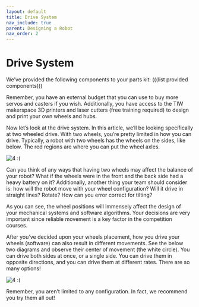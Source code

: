```yaml
---
layout: default
title: Drive System
nav_include: true
parent: Designing a Robot
nav_order: 2
---
```


# Drive System
We’ve provided the following components to your parts kit:
(((list provided components)))

Remember, you have an external budget that you can use to buy more servos and casters if you wish. Additionally, you have access to the TIW makerspace 3D printers and laser cutters (free training required) to design and print your own wheels and hubs.

Now let’s look at the drive system. In this article, we’ll be looking specifically at two wheeled drive. With two wheels, you’re pretty limited in how you can drive. Typically, a robot with two wheels has the wheels on the sides, like below. The red regions are where you can put the wheel axles.

<img src="{{ '/_assets/images/wheel_placement.png' | prepend: site.baseurl }}" alt="4 :(">

Can you think of any ways that having two wheels may affect the balance of your robot? What if the wheels were in the front and the back side had a heavy battery on it? Additionally, another thing your team should consider is: how will the robot move with your wheel configuration? Will it drive in straight lines? Rotate? How can you error correct for tilting? 

As you can see, the wheel positions will immensely affect the design of your mechanical systems and software algorithms. Your decisions are very important since reliable movement is a key factor in the competition courses.

After you’ve decided upon your wheels placement, how you drive your wheels (software) can also result in different movements. See the below two diagrams and observe their center of movement (the white circle). You can drive both sides at once, or a single side. You can drive them in opposite directions, and you can drive them at different rates. There are so many options!


<img src="{{ '/_assets/images/chassis_rotation.png' | prepend: site.baseurl }}" alt="4 :(">



Remember, you aren’t limited to any configuration. In fact, we recommend you try them all out! 
